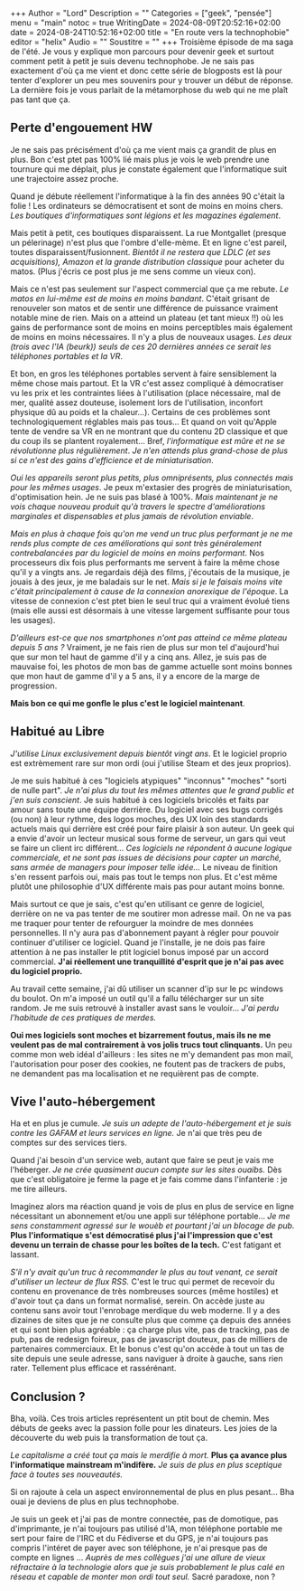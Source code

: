 +++
Author = "Lord"
Description = ""
Categories = ["geek", "pensée"]
menu = "main"
notoc = true
WritingDate = 2024-08-09T20:52:16+02:00
date = 2024-08-24T10:52:16+02:00
title = "En route vers la technophobie"
editor = "helix"
Audio = ""
Soustitre = ""
+++
Troisième épisode de ma saga de l'été.
Je vous y explique mon parcours pour devenir geek et surtout comment petit à petit je suis devenu technophobe.
Je ne sais pas exactement d'où ça me vient et donc cette série de blogposts est là pour tenter d'explorer un peu mes souvenirs pour y trouver un début de réponse.
La dernière fois je vous parlait de la métamorphose du web qui ne me plaît pas tant que ça.

## Perte d'engouement HW
Je ne sais pas précisément d'où ça me vient mais ça grandit de plus en plus.
Bon c'est ptet pas 100% lié mais plus je vois le web prendre une tournure qui me déplait, plus je constate également que l'informatique suit une trajectoire assez proche.

Quand je débute réellement l'informatique à la fin des années 90 c'était la folie !
Les ordinateurs se démocratisent et sont de moins en moins chers.
*Les boutiques d'informatiques sont légions et les magazines également*.

Mais petit à petit, ces boutiques disparaissent.
La rue Montgallet (presque un pélerinage) n'est plus que l'ombre d'elle-mème.
Et en ligne c'est pareil, toutes disparaissent/fusionnent.
*Bientôt il ne restera que LDLC (et ses acquisitions), Amazon et la grande distribution classique* pour acheter du matos.
(Plus j'écris ce post plus je me sens comme un vieux con).

Mais ce n'est pas seulement sur l'aspect commercial que ça me rebute.
*Le matos en lui-même est de moins en moins bandant*.
C'était grisant de renouveler son matos et de sentir une différence de puissance vraiment notable mine de rien.
Mais on a atteind un plateau (et tant mieux !!) où les gains de performance sont de moins en moins perceptibles mais également de moins en moins nécessaires.
Il n'y a plus de nouveaux usages.
*Les deux (trois avec l'IA (beurk)) seuls de ces 20 dernières années ce serait les téléphones portables et la VR*.

Et bon, en gros les téléphones portables servent à faire sensiblement la même chose mais partout.
Et la VR c'est assez compliqué à démocratiser vu les prix et les contraintes liées à l'utilisation (place nécessaire, mal de mer, qualité assez douteuse, isolement lors de l'utilisation, inconfort physique dû au poids et la chaleur…).
Certains de ces problèmes sont technologiquement réglables mais pas tous…
Et quand on voit qu'Apple tente de vendre sa VR en ne montrant que du contenu 2D classique et que du coup ils se plantent royalement…
Bref, *l'informatique est mûre et ne se révolutionne plus régulièrement*.
*Je n'en attends plus grand-chose de plus si ce n'est des gains d'efficience et de miniaturisation*.

*Oui les appareils seront plus petits, plus omniprésents, plus connectés mais pour les mêmes usages*.
Je peux m'extasier des progrès de miniaturisation, d'optimisation hein.
Je ne suis pas blasé à 100%.
*Mais maintenant je ne vois chaque nouveau produit qu'à travers le spectre d'améliorations marginales et dispensables et plus jamais de révolution enviable*.

*Mais en plus à chaque fois qu'on me vend un truc plus performant je ne me rends plus compte de ces améliorations qui sont très généralement contrebalancées par du logiciel de moins en moins performant*.
Nos processeurs dix fois plus performants me servent à faire la même chose qu'il y a vingts ans.
Je regardais déjà des films, j'écoutais de la musique, je jouais à des jeux, je me baladais sur le net.
*Mais si je le faisais moins vite c'était principalement à cause de la connexion anorexique de l'époque*.
La vitesse de connexion c'est ptet bien le seul truc qui a vraiment évolué tiens (mais elle aussi est désormais à une vitesse largement suffisante pour tous les usages).

*D'ailleurs est-ce que nos smartphones n'ont pas atteind ce même plateau depuis 5 ans ?*
Vraiment, je ne fais rien de plus sur mon tel d'aujourd'hui que sur mon tel haut de gamme d'il y a cinq ans.
Allez, je suis pas de mauvaise foi, les photos de mon bas de gamme actuelle sont moins bonnes que mon haut de gamme d'il y a 5 ans, il y a encore de la marge de progression.

**Mais bon ce qui me gonfle le plus c'est le logiciel maintenant**.

## Habitué au Libre
*J'utilise Linux exclusivement depuis bientôt vingt ans*.
Et le logiciel proprio est extrèmement rare sur mon ordi (oui j'utilise Steam et des jeux proprios).

Je me suis habitué à ces "logiciels atypiques" "inconnus" "moches" "sorti de nulle part".
*Je n'ai plus du tout les mêmes attentes que le grand public et j'en suis conscient*.
Je suis habitué à ces logiciels bricolés et faits par amour sans toute une équipe derrière.
Du logiciel avec ses bugs corrigés (ou non) à leur rythme, des logos moches, des UX loin des standards actuels mais qui derrière est créé pour faire plaisir à son auteur.
Un geek qui a envie d'avoir un lecteur musical sous forme de serveur, un gars qui veut se faire un client irc différent…
*Ces logiciels ne répondent à aucune logique commerciale, et ne sont pas issues de décisions pour capter un marché, sans armée de managers pour imposer telle idée…*
Le niveau de finition s'en ressent parfois oui, mais pas tout le temps non plus.
Et c'est même plutôt une philosophie d'UX différente mais pas pour autant moins bonne.

Mais surtout ce que je sais, c'est qu'en utilisant ce genre de logiciel, derrière on ne va pas tenter de me soutirer mon adresse mail.
On ne va pas me traquer pour tenter de refourguer la moindre de mes données personnelles.
Il n'y aura pas d'abonnement payant à régler pour pouvoir continuer d'utiliser ce logiciel.
Quand je l'installe, je ne dois pas faire attention à ne pas installer le ptit logiciel bonus imposé par un accord commercial.
**J'ai réellement une tranquillité d'esprit que je n'ai pas avec du logiciel proprio.**

Au travail cette semaine, j'ai dû utiliser un scanner d'ip sur le pc windows du boulot.
On m'a imposé un outil qu'il a fallu télécharger sur un site random.
Je me suis retrouvé à installer avast sans le vouloir…
*J'ai perdu l'habitude de ces pratiques de merdes.*

**Oui mes logiciels sont moches et bizarrement foutus, mais ils ne me veulent pas de mal contrairement à vos jolis trucs tout clinquants.**
Un peu comme mon web idéal d'ailleurs : les sites ne m'y demandent pas mon mail, l'autorisation pour poser des cookies, ne foutent pas de trackers de pubs, ne demandent pas ma localisation et ne requièrent pas de compte.

## Vive l'auto-hébergement
Ha et en plus je cumule.
*Je suis un adepte de l'auto-hébergement et je suis contre les GAFAM et leurs services en ligne.*
Je n'ai que très peu de comptes sur des services tiers.

Quand j'ai besoin d'un service web, autant que faire se peut je vais me l'héberger.
*Je ne crée quasiment aucun compte sur les sites ouaibs.*
Dès que c'est obligatoire je ferme la page et je fais comme dans l'infanterie : je me tire ailleurs.

Imaginez alors ma réaction quand je vois de plus en plus de service en ligne nécessitant un abonnement et/ou une appli sur téléphone portable…
*Je me sens constamment agressé sur le wouèb et pourtant j'ai un blocage de pub.*
**Plus l'informatique s'est démocratisé plus j'ai l'impression que c'est devenu un terrain de chasse pour les boîtes de la tech.**
C'est fatigant et lassant.

*S'il n'y avait qu'un truc à recommander le plus au tout venant, ce serait d'utiliser un lecteur de flux RSS.*
C'est le truc qui permet de recevoir du contenu en provenance de très nombreuses sources (même hostiles) et d'avoir tout ça dans un format normalisé, serein.
On accède juste au contenu sans avoir tout l'enrobage merdique du web moderne.
Il y a des dizaines de sites que je ne consulte plus que comme ça depuis des années et qui sont bien plus agréable : ça charge plus vite, pas de tracking, pas de pub, pas de redesign foireux, pas de javascript douteux, pas de milliers de partenaires commerciaux.
Et le bonus c'est qu'on accède à tout un tas de site depuis une seule adresse, sans naviguer à droite à gauche, sans rien rater.
Tellement plus efficace et rassérénant.

## Conclusion ?
Bha, voilà.
Ces trois articles représentent un ptit bout de chemin.
Mes débuts de geeks avec la passion folle pour les dinateurs.
Les joies de la découverte du web puis la transformation de tout ça.

*Le capitalisme a créé tout ça mais le merdifie à mort.*
**Plus ça avance plus l'informatique mainstream m'indifère.**
*Je suis de plus en plus sceptique face à toutes ses nouveautés.*

Si on rajoute à cela un aspect environnemental de plus en plus pesant… 
Bha ouai je deviens de plus en plus technophobe.

Je suis un geek et j'ai pas de montre connectée, pas de domotique, pas d'imprimante, je n'ai toujours pas utilisé d'IA, mon téléphone portable me sert pour faire de l'IRC et du Fédiverse et du GPS, je n'ai toujours pas compris l'intéret de payer avec son téléphone, je n'ai presque pas de compte en lignes …
*Auprès de mes collègues j'ai une allure de vieux réfractaire à la technologie alors que je suis probablement le plus calé en réseau et capable de monter mon ordi tout seul.*
Sacré paradoxe, non ?
